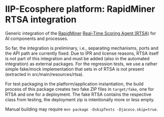# IIP-Ecosphere platform: RapidMiner RTSA integration

Generic integration of the [RapidMiner](https://rapidminer.com) [Real-Time Scoring Agent (RTSA)](https://docs.rapidminer.com/latest/scoring-agent/install/) for AI components and processes.

So far, the integration is preliminary, i.e., separating mechanisms, ports and the API path are currently fixed. Due to IPR and license reasons, RTSA itself is not part of this integration and must be added (also in the automated  integration) as external packages. For the regression tests, we use a rather simple fake/mock implementation that sets in of RTSA is not present (extracted in src/main/resources/rtsa).

For test packaging in the platform/application instantiation, the build process of this package creates two fake ZIP files in `target/fake`, one for RTSA and one for a deployment. The fake RTSA contains the respective class from testing, the deployment zip is intentionally more or less empty.

Manual building may require `mvn package -DskipTests -Djacoco.skip=true`.


